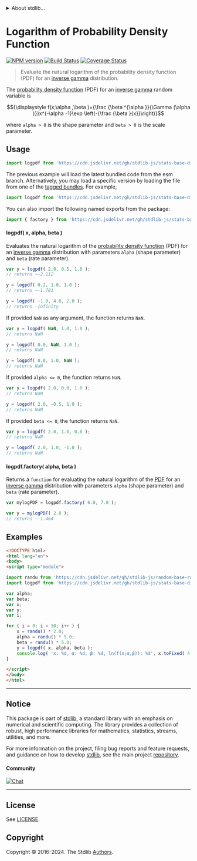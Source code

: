 <!--

@license Apache-2.0

Copyright (c) 2018 The Stdlib Authors.

Licensed under the Apache License, Version 2.0 (the "License");
you may not use this file except in compliance with the License.
You may obtain a copy of the License at

   http://www.apache.org/licenses/LICENSE-2.0

Unless required by applicable law or agreed to in writing, software
distributed under the License is distributed on an "AS IS" BASIS,
WITHOUT WARRANTIES OR CONDITIONS OF ANY KIND, either express or implied.
See the License for the specific language governing permissions and
limitations under the License.

-->


<details>
  <summary>
    About stdlib...
  </summary>
  <p>We believe in a future in which the web is a preferred environment for numerical computation. To help realize this future, we've built stdlib. stdlib is a standard library, with an emphasis on numerical and scientific computation, written in JavaScript (and C) for execution in browsers and in Node.js.</p>
  <p>The library is fully decomposable, being architected in such a way that you can swap out and mix and match APIs and functionality to cater to your exact preferences and use cases.</p>
  <p>When you use stdlib, you can be absolutely certain that you are using the most thorough, rigorous, well-written, studied, documented, tested, measured, and high-quality code out there.</p>
  <p>To join us in bringing numerical computing to the web, get started by checking us out on <a href="https://github.com/stdlib-js/stdlib">GitHub</a>, and please consider <a href="https://opencollective.com/stdlib">financially supporting stdlib</a>. We greatly appreciate your continued support!</p>
</details>

# Logarithm of Probability Density Function

[![NPM version][npm-image]][npm-url] [![Build Status][test-image]][test-url] [![Coverage Status][coverage-image]][coverage-url] <!-- [![dependencies][dependencies-image]][dependencies-url] -->

> Evaluate the natural logarithm of the probability density function (PDF) for an [inverse gamma][inverse-gamma] distribution.

<section class="intro">

The [probability density function][pdf] (PDF) for an [inverse gamma][inverse-gamma] random variable is

<!-- <equation class="equation" label="eq:invgamma_pdf" align="center" raw="{\displaystyle f(x;\alpha ,\beta )={\frac {\beta ^{\alpha }}{\Gamma (\alpha )}}x^{-\alpha -1}\exp \left(-{\frac {\beta }{x}}\right)}" alt="Probability density function (PDF) for an inverse gamma distribution."> -->

```math
{\displaystyle f(x;\alpha ,\beta )={\frac {\beta ^{\alpha }}{\Gamma (\alpha )}}x^{-\alpha -1}\exp \left(-{\frac {\beta }{x}}\right)}
```

<!-- <div class="equation" align="center" data-raw-text="{\displaystyle f(x;\alpha ,\beta )={\frac {\beta ^{\alpha }}{\Gamma (\alpha )}}x^{-\alpha -1}\exp \left(-{\frac {\beta }{x}}\right)}" data-equation="eq:invgamma_pdf">
    <img src="https://cdn.jsdelivr.net/gh/stdlib-js/stdlib@591cf9d5c3a0cd3c1ceec961e5c49d73a68374cb/lib/node_modules/@stdlib/stats/base/dists/invgamma/logpdf/docs/img/equation_invgamma_pdf.svg" alt="Probability density function (PDF) for an inverse gamma distribution.">
    <br>
</div> -->

<!-- </equation> -->

where `alpha > 0` is the shape parameter and `beta > 0` is the scale parameter.

</section>

<!-- /.intro -->



<section class="usage">

## Usage

```javascript
import logpdf from 'https://cdn.jsdelivr.net/gh/stdlib-js/stats-base-dists-invgamma-logpdf@esm/index.mjs';
```
The previous example will load the latest bundled code from the esm branch. Alternatively, you may load a specific version by loading the file from one of the [tagged bundles](https://github.com/stdlib-js/stats-base-dists-invgamma-logpdf/tags). For example,

```javascript
import logpdf from 'https://cdn.jsdelivr.net/gh/stdlib-js/stats-base-dists-invgamma-logpdf@v0.2.0-esm/index.mjs';
```

You can also import the following named exports from the package:

```javascript
import { factory } from 'https://cdn.jsdelivr.net/gh/stdlib-js/stats-base-dists-invgamma-logpdf@esm/index.mjs';
```

#### logpdf( x, alpha, beta )

Evaluates the natural logarithm of the [probability density function][pdf] (PDF) for an [inverse gamma][inverse-gamma] distribution with parameters `alpha` (shape parameter) and `beta` (rate parameter).

```javascript
var y = logpdf( 2.0, 0.5, 1.0 );
// returns ~-2.112

y = logpdf( 0.2, 1.0, 1.0 );
// returns ~-1.781

y = logpdf( -1.0, 4.0, 2.0 );
// returns -Infinity
```

If provided `NaN` as any argument, the function returns `NaN`.

```javascript
var y = logpdf( NaN, 1.0, 1.0 );
// returns NaN

y = logpdf( 0.0, NaN, 1.0 );
// returns NaN

y = logpdf( 0.0, 1.0, NaN );
// returns NaN
```

If provided `alpha <= 0`, the function returns `NaN`.

```javascript
var y = logpdf( 2.0, 0.0, 1.0 );
// returns NaN

y = logpdf( 2.0, -0.5, 1.0 );
// returns NaN
```

If provided `beta <= 0`, the function returns `NaN`.

```javascript
var y = logpdf( 2.0, 1.0, 0.0 );
// returns NaN

y = logpdf( 2.0, 1.0, -1.0 );
// returns NaN
```

#### logpdf.factory( alpha, beta )

Returns a `function` for evaluating the natural logarithm of the [PDF][pdf] for an [inverse gamma][inverse-gamma] distribution with parameters `alpha` (shape parameter) and `beta` (rate parameter).

```javascript
var mylogPDF = logpdf.factory( 6.0, 7.0 );

var y = mylogPDF( 2.0 );
// returns ~-1.464
```

</section>

<!-- /.usage -->

<section class="examples">

## Examples

<!-- eslint no-undef: "error" -->

```html
<!DOCTYPE html>
<html lang="en">
<body>
<script type="module">

import randu from 'https://cdn.jsdelivr.net/gh/stdlib-js/random-base-randu@esm/index.mjs';
import logpdf from 'https://cdn.jsdelivr.net/gh/stdlib-js/stats-base-dists-invgamma-logpdf@esm/index.mjs';

var alpha;
var beta;
var x;
var y;
var i;

for ( i = 0; i < 10; i++ ) {
    x = randu() * 2.0;
    alpha = randu() * 5.0;
    beta = randu() * 5.0;
    y = logpdf( x, alpha, beta );
    console.log( 'x: %d, α: %d, β: %d, ln(f(x;α,β)): %d', x.toFixed( 4 ), alpha.toFixed( 4 ), beta.toFixed( 4 ), y.toFixed( 4 ) );
}

</script>
</body>
</html>
```

</section>

<!-- /.examples -->

<!-- Section for related `stdlib` packages. Do not manually edit this section, as it is automatically populated. -->

<section class="related">

</section>

<!-- /.related -->

<!-- Section for all links. Make sure to keep an empty line after the `section` element and another before the `/section` close. -->


<section class="main-repo" >

* * *

## Notice

This package is part of [stdlib][stdlib], a standard library with an emphasis on numerical and scientific computing. The library provides a collection of robust, high performance libraries for mathematics, statistics, streams, utilities, and more.

For more information on the project, filing bug reports and feature requests, and guidance on how to develop [stdlib][stdlib], see the main project [repository][stdlib].

#### Community

[![Chat][chat-image]][chat-url]

---

## License

See [LICENSE][stdlib-license].


## Copyright

Copyright &copy; 2016-2024. The Stdlib [Authors][stdlib-authors].

</section>

<!-- /.stdlib -->

<!-- Section for all links. Make sure to keep an empty line after the `section` element and another before the `/section` close. -->

<section class="links">

[npm-image]: http://img.shields.io/npm/v/@stdlib/stats-base-dists-invgamma-logpdf.svg
[npm-url]: https://npmjs.org/package/@stdlib/stats-base-dists-invgamma-logpdf

[test-image]: https://github.com/stdlib-js/stats-base-dists-invgamma-logpdf/actions/workflows/test.yml/badge.svg?branch=v0.2.0
[test-url]: https://github.com/stdlib-js/stats-base-dists-invgamma-logpdf/actions/workflows/test.yml?query=branch:v0.2.0

[coverage-image]: https://img.shields.io/codecov/c/github/stdlib-js/stats-base-dists-invgamma-logpdf/main.svg
[coverage-url]: https://codecov.io/github/stdlib-js/stats-base-dists-invgamma-logpdf?branch=main

<!--

[dependencies-image]: https://img.shields.io/david/stdlib-js/stats-base-dists-invgamma-logpdf.svg
[dependencies-url]: https://david-dm.org/stdlib-js/stats-base-dists-invgamma-logpdf/main

-->

[chat-image]: https://img.shields.io/gitter/room/stdlib-js/stdlib.svg
[chat-url]: https://app.gitter.im/#/room/#stdlib-js_stdlib:gitter.im

[stdlib]: https://github.com/stdlib-js/stdlib

[stdlib-authors]: https://github.com/stdlib-js/stdlib/graphs/contributors

[umd]: https://github.com/umdjs/umd
[es-module]: https://developer.mozilla.org/en-US/docs/Web/JavaScript/Guide/Modules

[deno-url]: https://github.com/stdlib-js/stats-base-dists-invgamma-logpdf/tree/deno
[deno-readme]: https://github.com/stdlib-js/stats-base-dists-invgamma-logpdf/blob/deno/README.md
[umd-url]: https://github.com/stdlib-js/stats-base-dists-invgamma-logpdf/tree/umd
[umd-readme]: https://github.com/stdlib-js/stats-base-dists-invgamma-logpdf/blob/umd/README.md
[esm-url]: https://github.com/stdlib-js/stats-base-dists-invgamma-logpdf/tree/esm
[esm-readme]: https://github.com/stdlib-js/stats-base-dists-invgamma-logpdf/blob/esm/README.md
[branches-url]: https://github.com/stdlib-js/stats-base-dists-invgamma-logpdf/blob/main/branches.md

[stdlib-license]: https://raw.githubusercontent.com/stdlib-js/stats-base-dists-invgamma-logpdf/main/LICENSE

[inverse-gamma]: https://en.wikipedia.org/wiki/Inverse-gamma_distribution

[pdf]: https://en.wikipedia.org/wiki/Probability_density_function

</section>

<!-- /.links -->
